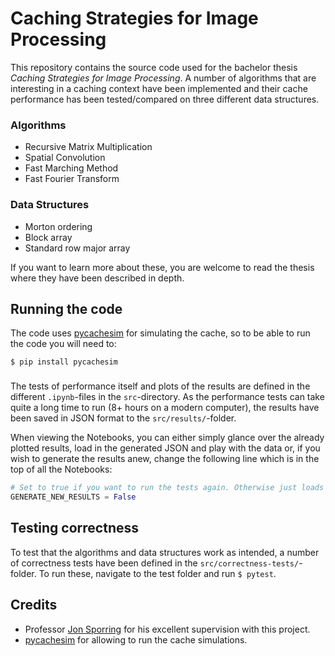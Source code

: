 # Caching Strategies for Image Processing

This repository contains the source code used for the bachelor thesis *Caching Strategies for Image Processing*. A number of algorithms that are interesting in a caching context have been implemented and their cache performance has been tested/compared on three different data structures.

### Algorithms
* Recursive Matrix Multiplication
* Spatial Convolution
* Fast Marching Method
* Fast Fourier Transform

### Data Structures
* Morton ordering
* Block array
* Standard row major array

If you want to learn more about these, you are welcome to read the thesis where they have been described in depth.

## Running the code

The code uses [pycachesim] for simulating the cache, so to be able to run the code you will need to:

```shell
$ pip install pycachesim
```

### 

The tests of performance itself and plots of the results are defined in the different `.ipynb`-files in the `src`-directory. As the performance tests can take quite a long time to run (8+ hours on a modern computer), the results have been saved in JSON format to the `src/results/`-folder.

When viewing the Notebooks, you can either simply glance over the already plotted results, load in the generated JSON and play with the data or, if you wish to generate the results anew, change the following line which is in the top of all the Notebooks:

```python
# Set to true if you want to run the tests again. Otherwise just loads results from JSON
GENERATE_NEW_RESULTS = False
```

## Testing correctness

To test that the algorithms and data structures work as intended, a number of correctness tests have been defined in the `src/correctness-tests/`-folder. To run these, navigate to the test folder and run `$ pytest`.


## Credits

* Professor [Jon Sporring] for his excellent supervision with this project.
* [pycachesim] for allowing to run the cache simulations.

[pycachesim]: https://github.com/RRZE-HPC/pycachesim
[Jon Sporring]: https://github.com/sporring